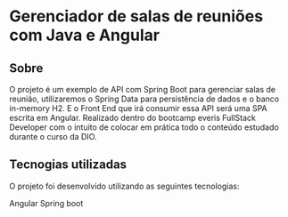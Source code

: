 # Gerenciador de salas de reuniões com Java e Angular

## Sobre
O projeto é um exemplo de API com Spring Boot para gerenciar salas de reunião, utilizaremos o Spring Data para persistência de dados e o banco in-memory H2. E o Front End que irá consumir essa API será uma SPA escrita em Angular. 
Realizado dentro do bootcamp everis FullStack Developer com o intuito de colocar em prática todo o conteúdo estudado durante o curso da DIO.

## Tecnogias utilizadas
O projeto foi desenvolvido utilizando as seguintes tecnologias:

Angular Spring boot


